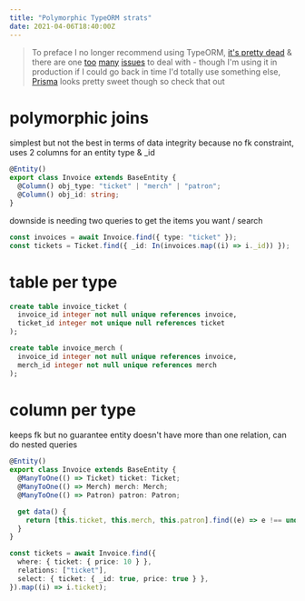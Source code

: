 ```yaml
---
title: "Polymorphic TypeORM strats"
date: 2021-04-06T18:40:00Z
---
```


> To preface I no longer recommend using TypeORM, [it's pretty dead](https://github.com/typeorm/typeorm/issues/3267) & there are one [too](https://github.com/typeorm/typeorm/issues/3357) [many](https://github.com/typeorm/typeorm/issues/400) [issues](https://github.com/typeorm/typeorm/issues/4742) to deal with - though I'm using it in production if I could go back in time I'd totally use something else, [Prisma](https://www.prisma.io/) looks pretty sweet though so check that out

# polymorphic joins

simplest but not the best in terms of data integrity because no fk constraint, uses 2 columns for an entity type & \_id

```ts
@Entity()
export class Invoice extends BaseEntity {
  @Column() obj_type: "ticket" | "merch" | "patron";
  @Column() obj_id: string;
}
```

downside is needing two queries to get the items you want / search

```ts
const invoices = await Invoice.find({ type: "ticket" });
const tickets = Ticket.find({ _id: In(invoices.map((i) => i._id)) });
```

# table per type

```sql
create table invoice_ticket (
  invoice_id integer not null unique references invoice,
  ticket_id integer not unique null references ticket
);

create table invoice_merch (
  invoice_id integer not null unique references invoice,
  merch_id integer not null unique references merch
);
```

# column per type

keeps fk but no guarantee entity doesn't have more than one relation, can do nested queries

```ts
@Entity()
export class Invoice extends BaseEntity {
  @ManyToOne(() => Ticket) ticket: Ticket;
  @ManyToOne(() => Merch) merch: Merch;
  @ManyToOne(() => Patron) patron: Patron;

  get data() {
    return [this.ticket, this.merch, this.patron].find((e) => e !== undefined);
  }
}
```

```ts
const tickets = await Invoice.find({
  where: { ticket: { price: 10 } },
  relations: ["ticket"],
  select: { ticket: { _id: true, price: true } },
}).map((i) => i.ticket);
```
